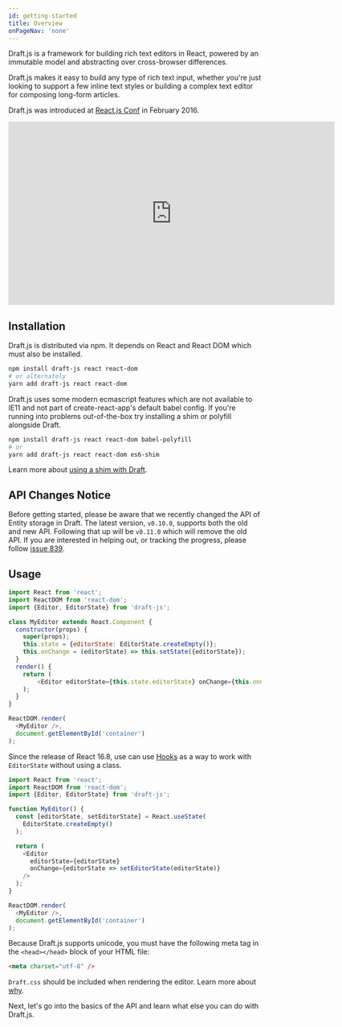 ```yaml
---
id: getting-started
title: Overview
onPageNav: 'none'
---
```


Draft.js is a framework for building rich text editors in React, powered by an immutable model and abstracting over cross-browser differences.

Draft.js makes it easy to build any type of rich text input, whether you're just looking to support a few inline text styles or building a complex text editor for composing long-form articles.

Draft.js was introduced at [React.js Conf](https://conf2016.reactjs.org/schedule.html#rich-text-editing-with-react) in February 2016.

<iframe width="650" height="365" src="https://www.youtube.com/embed/feUYwoLhE_4" frameborder="0" allowfullscreen></iframe>

## Installation

Draft.js is distributed via npm. It depends on React and React DOM which must also be installed.

```sh
npm install draft-js react react-dom
# or alternately
yarn add draft-js react react-dom
```

Draft.js uses some modern ecmascript features which are not available to IE11 and not part of create-react-app's default babel config. If you're running into problems out-of-the-box try installing a shim or polyfill alongside Draft.

```sh
npm install draft-js react react-dom babel-polyfill
# or
yarn add draft-js react react-dom es6-shim
```

Learn more about [using a shim with Draft](/docs/advanced-topics-issues-and-pitfalls.html#polyfills).

## API Changes Notice

Before getting started, please be aware that we recently changed the API of
Entity storage in Draft. The latest version, `v0.10.0`, supports both the old
and new API.  Following that up will be `v0.11.0` which will remove the old API.
If you are interested in helping out, or tracking the progress, please follow
[issue 839](https://github.com/facebook/draft-js/issues/839).

## Usage

```js
import React from 'react';
import ReactDOM from 'react-dom';
import {Editor, EditorState} from 'draft-js';

class MyEditor extends React.Component {
  constructor(props) {
    super(props);
    this.state = {editorState: EditorState.createEmpty()};
    this.onChange = (editorState) => this.setState({editorState});
  }
  render() {
    return (
        <Editor editorState={this.state.editorState} onChange={this.onChange} />
    );
  }
}

ReactDOM.render(
  <MyEditor />,
  document.getElementById('container')
);
```

Since the release of React 16.8, use can use [Hooks](https://reactjs.org/docs/hooks-intro.html) as a way to work with `EditorState` without using a class.

```js
import React from 'react';
import ReactDOM from 'react-dom';
import {Editor, EditorState} from 'draft-js';

function MyEditor() {
  const [editorState, setEditorState] = React.useState(
    EditorState.createEmpty()
  );

  return (
    <Editor
      editorState={editorState}
      onChange={editorState => setEditorState(editorState)}
    />
  );
}

ReactDOM.render(
  <MyEditor />,
  document.getElementById('container')
);
```

Because Draft.js supports unicode, you must have the following meta tag in the `<head></head>` block of your HTML file:

```html
<meta charset="utf-8" />
```

`Draft.css` should be included when rendering the editor. Learn more about [why](/docs/advanced-topics-issues-and-pitfalls.html#missing-draft-css).

Next, let's go into the basics of the API and learn what else you can do with Draft.js.
